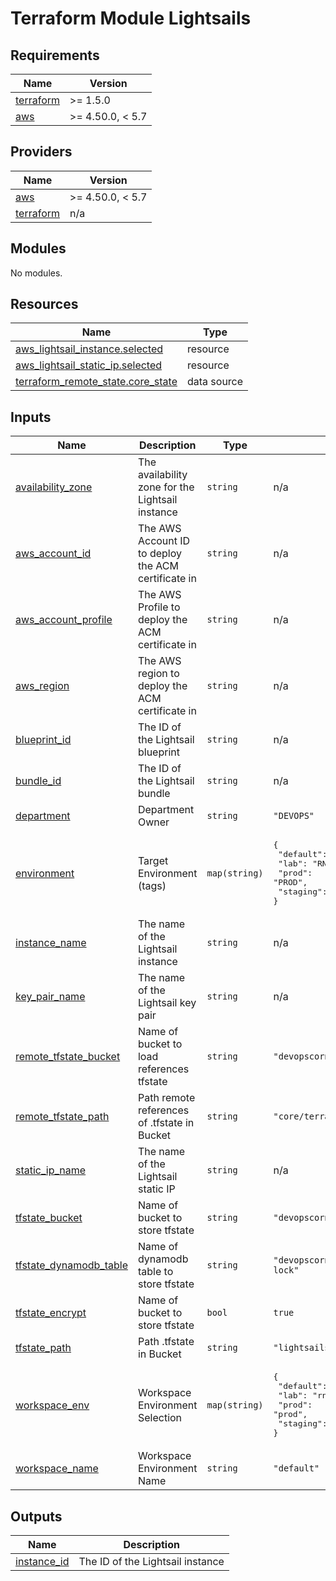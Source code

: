 # Terraform Module Lightsails

<!-- BEGIN_TF_DOCS -->
## Requirements

| Name | Version |
|------|---------|
| <a name="requirement_terraform"></a> [terraform](#requirement\_terraform) | >= 1.5.0 |
| <a name="requirement_aws"></a> [aws](#requirement\_aws) | >= 4.50.0, < 5.7 |

## Providers

| Name | Version |
|------|---------|
| <a name="provider_aws"></a> [aws](#provider\_aws) | >= 4.50.0, < 5.7 |
| <a name="provider_terraform"></a> [terraform](#provider\_terraform) | n/a |

## Modules

No modules.

## Resources

| Name | Type |
|------|------|
| [aws_lightsail_instance.selected](https://registry.terraform.io/providers/hashicorp/aws/latest/docs/resources/lightsail_instance) | resource |
| [aws_lightsail_static_ip.selected](https://registry.terraform.io/providers/hashicorp/aws/latest/docs/resources/lightsail_static_ip) | resource |
| [terraform_remote_state.core_state](https://registry.terraform.io/providers/hashicorp/terraform/latest/docs/data-sources/remote_state) | data source |

## Inputs

| Name | Description | Type | Default | Required |
|------|-------------|------|---------|:--------:|
| <a name="input_availability_zone"></a> [availability\_zone](#input\_availability\_zone) | The availability zone for the Lightsail instance | `string` | n/a | yes |
| <a name="input_aws_account_id"></a> [aws\_account\_id](#input\_aws\_account\_id) | The AWS Account ID to deploy the ACM certificate in | `string` | n/a | yes |
| <a name="input_aws_account_profile"></a> [aws\_account\_profile](#input\_aws\_account\_profile) | The AWS Profile to deploy the ACM certificate in | `string` | n/a | yes |
| <a name="input_aws_region"></a> [aws\_region](#input\_aws\_region) | The AWS region to deploy the ACM certificate in | `string` | n/a | yes |
| <a name="input_blueprint_id"></a> [blueprint\_id](#input\_blueprint\_id) | The ID of the Lightsail blueprint | `string` | n/a | yes |
| <a name="input_bundle_id"></a> [bundle\_id](#input\_bundle\_id) | The ID of the Lightsail bundle | `string` | n/a | yes |
| <a name="input_department"></a> [department](#input\_department) | Department Owner | `string` | `"DEVOPS"` | no |
| <a name="input_environment"></a> [environment](#input\_environment) | Target Environment (tags) | `map(string)` | <pre>{<br>  "default": "DEF",<br>  "lab": "RND",<br>  "prod": "PROD",<br>  "staging": "STG"<br>}</pre> | no |
| <a name="input_instance_name"></a> [instance\_name](#input\_instance\_name) | The name of the Lightsail instance | `string` | n/a | yes |
| <a name="input_key_pair_name"></a> [key\_pair\_name](#input\_key\_pair\_name) | The name of the Lightsail key pair | `string` | n/a | yes |
| <a name="input_remote_tfstate_bucket"></a> [remote\_tfstate\_bucket](#input\_remote\_tfstate\_bucket) | Name of bucket to load references tfstate | `string` | `"devopscorner-tf-remote-state"` | no |
| <a name="input_remote_tfstate_path"></a> [remote\_tfstate\_path](#input\_remote\_tfstate\_path) | Path remote references of .tfstate in Bucket | `string` | `"core/terraform.tfstate"` | no |
| <a name="input_static_ip_name"></a> [static\_ip\_name](#input\_static\_ip\_name) | The name of the Lightsail static IP | `string` | n/a | yes |
| <a name="input_tfstate_bucket"></a> [tfstate\_bucket](#input\_tfstate\_bucket) | Name of bucket to store tfstate | `string` | `"devopscorner-tf-remote-state"` | no |
| <a name="input_tfstate_dynamodb_table"></a> [tfstate\_dynamodb\_table](#input\_tfstate\_dynamodb\_table) | Name of dynamodb table to store tfstate | `string` | `"devopscorner-terraform-state-lock"` | no |
| <a name="input_tfstate_encrypt"></a> [tfstate\_encrypt](#input\_tfstate\_encrypt) | Name of bucket to store tfstate | `bool` | `true` | no |
| <a name="input_tfstate_path"></a> [tfstate\_path](#input\_tfstate\_path) | Path .tfstate in Bucket | `string` | `"lightsails/terraform.tfstate"` | no |
| <a name="input_workspace_env"></a> [workspace\_env](#input\_workspace\_env) | Workspace Environment Selection | `map(string)` | <pre>{<br>  "default": "default",<br>  "lab": "rnd",<br>  "prod": "prod",<br>  "staging": "staging"<br>}</pre> | no |
| <a name="input_workspace_name"></a> [workspace\_name](#input\_workspace\_name) | Workspace Environment Name | `string` | `"default"` | no |

## Outputs

| Name | Description |
|------|-------------|
| <a name="output_instance_id"></a> [instance\_id](#output\_instance\_id) | The ID of the Lightsail instance |
<!-- END_TF_DOCS -->